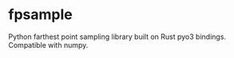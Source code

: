 # fpsample
Python farthest point sampling library built on Rust pyo3 bindings. Compatible with numpy.
